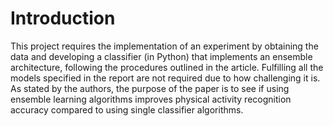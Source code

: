 # Introduction
This project requires the implementation of an experiment by obtaining the data and developing a classifier (in Python) that implements an ensemble architecture, following the 
procedures outlined in the article. Fulfilling all the models specified in the report are not required due to how challenging it is. As stated by the authors, the purpose of the paper is to see if using 
ensemble learning algorithms improves physical activity recognition accuracy compared to using single classifier algorithms.


